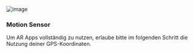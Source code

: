 ![image](/assets/items/dialogs/images/geolocation.png)

### Motion Sensor

Um AR Apps vollständig zu nutzen, erlaube bitte im folgenden Schritt die Nutzung deiner GPS-Koordinaten.
